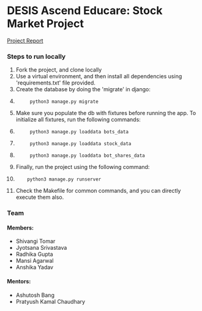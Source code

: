# DESIS Ascend Educare: Stock Market Project

[Project Report](https://docs.google.com/document/d/1RiM_tJUNKYW4TEI1FXe0eJpksxBhiu2sgpSmr4f03NQ/edit?usp=sharing)

### Steps to run locally

1. Fork the project, and clone locally
2. Use a virtual environment, and then install all dependencies using 'requirements.txt' file provided.
3. Create the database by doing the 'migrate' in django:
4. 			python3 manage.py migrate
5. Make sure you populate the db with fixtures before running the app. To initialize all fixtures, run the following commands:
6. 			python3 manage.py loaddata bots_data
7. 			python3 manage.py loaddata stock_data
8. 			python3 manage.py loaddata bot_shares_data
9. Finally, run the project using the following command:
10. 		python3 manage.py runserver
11. Check the Makefile for common commands, and you can directly execute them also.


### Team
#### Members:
- Shivangi Tomar
- Jyotsana Srivastava                                                             
- Radhika Gupta
- Mansi Agarwal
- Anshika Yadav

#### Mentors:
- Ashutosh Bang
- Pratyush Kamal Chaudhary
